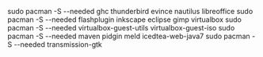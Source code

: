 sudo pacman -S --needed ghc thunderbird evince nautilus libreoffice
sudo pacman -S --needed flashplugin inkscape eclipse gimp virtualbox
sudo pacman -S --needed virtualbox-guest-utils virtualbox-guest-iso
sudo pacman -S --needed maven pidgin meld icedtea-web-java7
sudo pacman -S --needed transmission-gtk 



